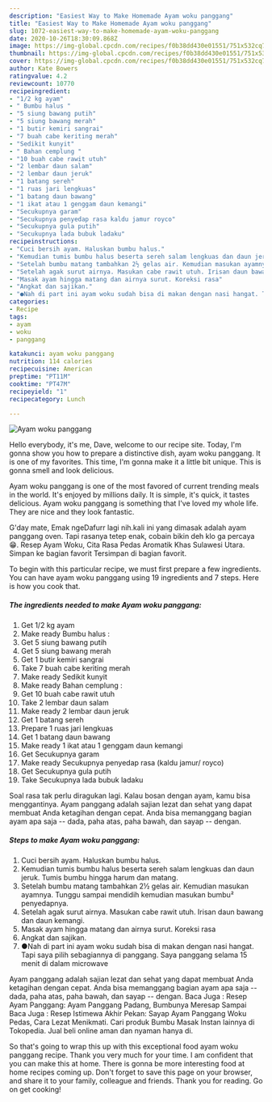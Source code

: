 ```yaml
---
description: "Easiest Way to Make Homemade Ayam woku panggang"
title: "Easiest Way to Make Homemade Ayam woku panggang"
slug: 1072-easiest-way-to-make-homemade-ayam-woku-panggang
date: 2020-10-26T18:30:09.868Z
image: https://img-global.cpcdn.com/recipes/f0b38dd430e01551/751x532cq70/ayam-woku-panggang-foto-resep-utama.jpg
thumbnail: https://img-global.cpcdn.com/recipes/f0b38dd430e01551/751x532cq70/ayam-woku-panggang-foto-resep-utama.jpg
cover: https://img-global.cpcdn.com/recipes/f0b38dd430e01551/751x532cq70/ayam-woku-panggang-foto-resep-utama.jpg
author: Kate Bowers
ratingvalue: 4.2
reviewcount: 10770
recipeingredient:
- "1/2 kg ayam"
- " Bumbu halus "
- "5 siung bawang putih"
- "5 siung bawang merah"
- "1 butir kemiri sangrai"
- "7 buah cabe keriting merah"
- "Sedikit kunyit"
- " Bahan cemplung "
- "10 buah cabe rawit utuh"
- "2 lembar daun salam"
- "2 lembar daun jeruk"
- "1 batang sereh"
- "1 ruas jari lengkuas"
- "1 batang daun bawang"
- "1 ikat atau 1 genggam daun kemangi"
- "Secukupnya garam"
- "Secukupnya penyedap rasa kaldu jamur royco"
- "Secukupnya gula putih"
- "Secukupnya lada bubuk ladaku"
recipeinstructions:
- "Cuci bersih ayam. Haluskan bumbu halus."
- "Kemudian tumis bumbu halus beserta sereh salam lengkuas dan daun jeruk. Tumis bumbu hingga harum dan matang."
- "Setelah bumbu matang tambahkan 2½ gelas air. Kemudian masukan ayamnya. Tunggu sampai mendidih kemudian masukan bumbu² penyedapnya."
- "Setelah agak surut airnya. Masukan cabe rawit utuh. Irisan daun bawang dan daun kemangi."
- "Masak ayam hingga matang dan airnya surut. Koreksi rasa"
- "Angkat dan sajikan."
- "●Nah di part ini ayam woku sudah bisa di makan dengan nasi hangat. Tapi saya pilih sebagiannya di panggang. Saya panggang selama 15 menit di dalam microwave"
categories:
- Recipe
tags:
- ayam
- woku
- panggang

katakunci: ayam woku panggang 
nutrition: 114 calories
recipecuisine: American
preptime: "PT11M"
cooktime: "PT47M"
recipeyield: "1"
recipecategory: Lunch

---
```



![Ayam woku panggang](https://img-global.cpcdn.com/recipes/f0b38dd430e01551/751x532cq70/ayam-woku-panggang-foto-resep-utama.jpg)

Hello everybody, it's me, Dave, welcome to our recipe site. Today, I'm gonna show you how to prepare a distinctive dish, ayam woku panggang. It is one of my favorites. This time, I'm gonna make it a little bit unique. This is gonna smell and look delicious.

Ayam woku panggang is one of the most favored of current trending meals in the world. It's enjoyed by millions daily. It is simple, it's quick, it tastes delicious. Ayam woku panggang is something that I've loved my whole life. They are nice and they look fantastic.

G&#39;day mate, Emak ngeDafurr lagi nih.kali ini yang dimasak adalah ayam panggang oven. Tapi rasanya tetep enak, cobain bikin deh klo ga percaya 😁. Resep Ayam Woku, Cita Rasa Pedas Aromatik Khas Sulawesi Utara. Simpan ke bagian favorit Tersimpan di bagian favorit.


To begin with this particular recipe, we must first prepare a few ingredients. You can have ayam woku panggang using 19 ingredients and 7 steps. Here is how you cook that.

<!--inarticleads1-->

##### The ingredients needed to make Ayam woku panggang:

1. Get 1/2 kg ayam
1. Make ready  Bumbu halus :
1. Get 5 siung bawang putih
1. Get 5 siung bawang merah
1. Get 1 butir kemiri sangrai
1. Take 7 buah cabe keriting merah
1. Make ready Sedikit kunyit
1. Make ready  Bahan cemplung :
1. Get 10 buah cabe rawit utuh
1. Take 2 lembar daun salam
1. Make ready 2 lembar daun jeruk
1. Get 1 batang sereh
1. Prepare 1 ruas jari lengkuas
1. Get 1 batang daun bawang
1. Make ready 1 ikat atau 1 genggam daun kemangi
1. Get Secukupnya garam
1. Make ready Secukupnya penyedap rasa (kaldu jamur/ royco)
1. Get Secukupnya gula putih
1. Take Secukupnya lada bubuk ladaku


Soal rasa tak perlu diragukan lagi. Kalau bosan dengan ayam, kamu bisa menggantinya. Ayam panggang adalah sajian lezat dan sehat yang dapat membuat Anda ketagihan dengan cepat. Anda bisa memanggang bagian ayam apa saja -- dada, paha atas, paha bawah, dan sayap -- dengan. 

<!--inarticleads2-->

##### Steps to make Ayam woku panggang:

1. Cuci bersih ayam. Haluskan bumbu halus.
1. Kemudian tumis bumbu halus beserta sereh salam lengkuas dan daun jeruk. Tumis bumbu hingga harum dan matang.
1. Setelah bumbu matang tambahkan 2½ gelas air. Kemudian masukan ayamnya. Tunggu sampai mendidih kemudian masukan bumbu² penyedapnya.
1. Setelah agak surut airnya. Masukan cabe rawit utuh. Irisan daun bawang dan daun kemangi.
1. Masak ayam hingga matang dan airnya surut. Koreksi rasa
1. Angkat dan sajikan.
1. ●Nah di part ini ayam woku sudah bisa di makan dengan nasi hangat. Tapi saya pilih sebagiannya di panggang. Saya panggang selama 15 menit di dalam microwave


Ayam panggang adalah sajian lezat dan sehat yang dapat membuat Anda ketagihan dengan cepat. Anda bisa memanggang bagian ayam apa saja -- dada, paha atas, paha bawah, dan sayap -- dengan. Baca Juga : Resep Ayam Panggang: Ayam Panggang Padang, Bumbunya Meresap Sampai Baca Juga : Resep Istimewa Akhir Pekan: Sayap Ayam Panggang Woku Pedas, Cara Lezat Menikmati. Cari produk Bumbu Masak Instan lainnya di Tokopedia. Jual beli online aman dan nyaman hanya di. 

So that's going to wrap this up with this exceptional food ayam woku panggang recipe. Thank you very much for your time. I am confident that you can make this at home. There is gonna be more interesting food at home recipes coming up. Don't forget to save this page on your browser, and share it to your family, colleague and friends. Thank you for reading. Go on get cooking!
